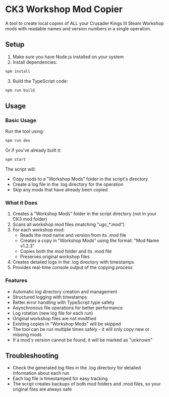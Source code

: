 # CK3 Workshop Mod Copier

A tool to create local copies of ALL your Crusader Kings III Steam Workshop mods with readable names and version numbers in a single operation.

## Setup

1. Make sure you have Node.js installed on your system
2. Install dependencies:
```bash
npm install
```
3. Build the TypeScript code:
```bash
npm run build
```

## Usage

### Basic Usage

Run the tool using:
```bash
npm run dev
```

Or if you've already built it:
```bash
npm start
```

The script will:
- Copy mods to a "Workshop Mods" folder in the script's directory
- Create a log file in the .log directory for the operation
- Skip any mods that have already been copied

### What it Does

1. Creates a "Workshop Mods" folder in the script directory (not in your CK3 mod folder)
2. Scans all workshop mod files (matching "ugc_*.mod")
3. For each workshop mod:
   - Reads the mod name and version from its .mod file
   - Creates a copy in "Workshop Mods" using the format: "Mod Name v1.2.3"
   - Copies both the mod folder and its .mod file
   - Preserves original workshop files
4. Creates detailed logs in the .log directory with timestamps
5. Provides real-time console output of the copying process

### Features

- Automatic log directory creation and management
- Structured logging with timestamps
- Better error handling with TypeScript type safety
- Asynchronous file operations for better performance
- Log rotation (new log file for each run)
- Original workshop files are not modified
- Existing copies in "Workshop Mods" will be skipped
- The tool can be run multiple times safely - it will only copy new or missing mods
- If a mod's version cannot be found, it will be marked as "unknown"

## Troubleshooting

- Check the generated log files in the .log directory for detailed information about each run
- Each log file is timestamped for easy tracking
- The script creates backups of both mod folders and .mod files, so your original files are always safe